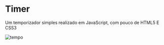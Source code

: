 # Timer
Um temporizador  simples realizado em JavaScript, com pouco de HTML5 E CSS3

![tempo](https://github.com/Kainom/Timer/assets/132066859/084642d6-76e1-41fa-addd-2dd4680ef0c6)
